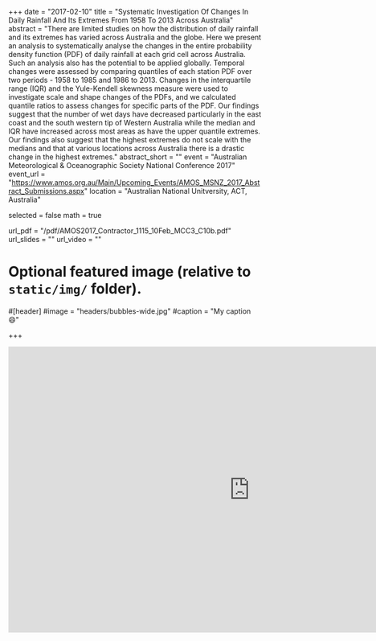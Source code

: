 +++
date = "2017-02-10"
title = "Systematic Investigation Of Changes In Daily Rainfall And Its Extremes From 1958 To 2013 Across Australia"
abstract = "There are limited studies on how the distribution of daily rainfall and its extremes has varied across Australia and the globe. Here we present an analysis to systematically analyse the changes in the entire probability density function (PDF) of daily rainfall at each grid cell across Australia. Such an analysis also has the potential to be applied globally. Temporal changes were assessed by comparing quantiles of each station PDF over two periods - 1958 to 1985 and 1986 to 2013. Changes in the interquartile range (IQR) and the Yule-Kendell skewness measure were used to investigate scale and shape changes of the PDFs, and we calculated quantile ratios to assess changes for specific parts of the PDF. Our findings suggest that the number of wet days have decreased particularly in the east coast and the south western tip of Western Australia while the median and IQR have increased across most areas as have the upper quantile extremes. Our findings also suggest that the highest extremes do not scale with the medians and that at various locations across Australia there is a drastic change in the highest extremes."
abstract_short = ""
event = "Australian Meteorological & Oceanographic Society National Conference 2017"
event_url = "https://www.amos.org.au/Main/Upcoming_Events/AMOS_MSNZ_2017_Abstract_Submissions.aspx"
location = "Australian National Unitversity, ACT, Australia"

selected = false
math = true

url_pdf = "/pdf/AMOS2017_Contractor_1115_10Feb_MCC3_C10b.pdf"
url_slides = ""
url_video = ""

# Optional featured image (relative to `static/img/` folder).
#[header]
#image = "headers/bubbles-wide.jpg"
#caption = "My caption :smile:"

+++

<iframe src="https://docs.google.com/presentation/d/1YX8_f9Ql-XyHAdobEBDOvV7cTKVD6d60qYy7YbTJ0d8/embed?start=false&loop=false&delayms=3000" frameborder="0" width="960" height="569" allowfullscreen="true" mozallowfullscreen="true" webkitallowfullscreen="true"></iframe>
